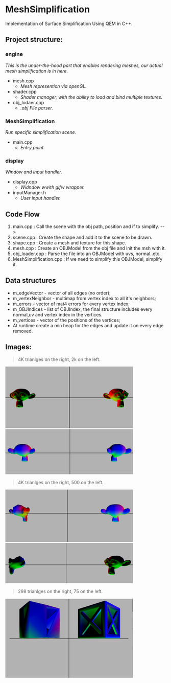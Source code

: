 # MeshSimplification
Implementation of Surface Simplification Using QEM in C++.

## Project structure:

### engine
*This is the under-the-hood part that enables rendering meshes, our actual mesh  simplification is in here.*
- mesh.cpp
  - *Mesh represention via openGL.*
- shader.cpp
  - *Shader manager, with the ability to load and bind multiple textures.*
- obj_lodaer.cpp
  - *.obj File parser.*

### MeshSimplification
*Run specific simplification scene.*
- main.cpp
  - *Entry point.*
 
 ### display
*Window and input handler.*
- display.cpp
  - *Widndow wwith glfw wrapper.*
- inputManager.h
  - *User input handler.*
  
##  Code Flow
1.  main.cpp : Call the scene with the obj path, position and if to simplify. -->
2.  scene.cpp : Create the shape and add it to the scene to be drawn.
3.  shape.cpp : Create a mesh and texture for this shape.
4.  mesh.cpp : Create an OBJModel from the obj file and init the msh with it.
5.  obj_loader.cpp : Parse the file into an OBJModel with uvs, normal..etc.
6.  MeshSimplification.cpp : If we need to simplify this OBJModel, simplify it.

## Data structures
- m_edgeVector - vector of all edges (no order);
-	m_vertexNeighbor - multimap from vertex index to all it's neighbors;
- m_errors - vector of mat4 errors for every vertex index;
-	m_OBJIndices - list of OBJIndex, the final structure includes every normal,uv and vertex index in the vertices.
- m_vertices - vector of the positions of the vertices;
- At runtime create a min heap for the edges and update it on every edge removed.

##  Images:
> 4K trianlges on the right, 2k on the left.
<img  src="Images/meshSimplification_2000_4.png" width="400" >
<img  src="Images/meshSimplification_2000_5.png" width="400" >

> 4K trianlges on the right, 500 on the left.
<img  src="Images/meshSimplification_500_6.png" width="400" >
<img  src="Images/meshSimplification_500_7.png" width="400" >

> 298 trianlges on the right, 75 on the left.
<img  src="Images/meshSimplification_75_1.png" width="400" >
